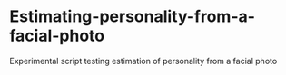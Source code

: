 # Estimating-personality-from-a-facial-photo
Experimental script testing estimation of personality from a facial photo

